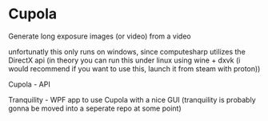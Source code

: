 # Cupola

Generate long exposure images (or video) from a video

unfortunatly this only runs on windows, since computesharp utilizes the DirectX api (in theory you can run this under linux using wine + dxvk (i would recommend if you want to use this, launch it from steam with proton))

Cupola - API

Tranquility - WPF app to use Cupola with a nice GUI (tranquility is probably gonna be moved into a seperate repo at some point)
